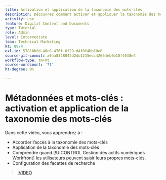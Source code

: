 ```yaml
---
title: Activation et application de la taxonomie des mots-clés
description: Découvrez comment activer et appliquer la taxonomie des mots-clés, lorsque les utilisateurs peuvent saisir leurs propres mots-clés et configurer les facettes de recherche dans [!UICONTROL Gestion des actifs numériques Workfront].
activity: use
feature: Digital Content and Documents
type: Tutorial
role: Admin
level: Intermediate
team: Technical Marketing
kt: 8974
exl-id: 57818b8d-46c8-476f-8f29-d4f0f4bb10e0
source-git-commit: a0aa8328842d2db1235edc42664eb0b18f4038e4
workflow-type: tm+mt
source-wordcount: '71'
ht-degree: 0%

---
```


# Métadonnées et mots-clés : activation et application de la taxonomie des mots-clés

Dans cette vidéo, vous apprendrez à :

* Accorder l’accès à la taxonomie des mots-clés
* Application de la taxonomie des mots-clés
* Comprendre quand [!UICONTROL Gestion des actifs numériques Workfront] les utilisateurs peuvent saisir leurs propres mots-clés.
* Configuration des facettes de recherche

>[!VIDEO](https://video.tv.adobe.com/v/335237/?quality=12)
